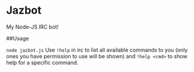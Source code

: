 Jazbot
======

My Node-JS IRC bot!

##Usage

`node jazbot.js`
Use `!help` in irc to list all available commands to you (only ones you have permission to use will be shown) 
and `!help <cmd>` to show help for a specific command.